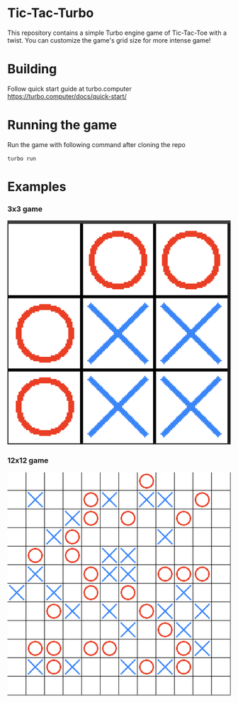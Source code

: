 # Tic-Tac-Turbo

This repository contains a simple Turbo engine game of Tic-Tac-Toe with a twist.
You can customize the game's grid size for more intense game!


# Building

Follow quick start guide at turbo.computer
https://turbo.computer/docs/quick-start/

# Running the game

Run the game with following command after cloning the repo

```
turbo run
```

# Examples

### 3x3 game
![3x3](https://github.com/wontaeyang/tic-tac-turbo/blob/main/img/3x3.png)

### 12x12 game
![12x12](https://github.com/wontaeyang/tic-tac-turbo/blob/main/img/12x12.png)




